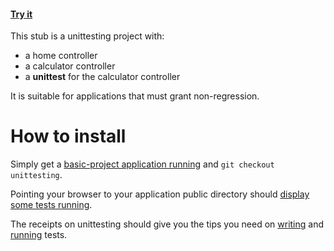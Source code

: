 #### [Try it](http://demo.mien.ch/xfm/unittesting/)

This stub is a unittesting project with:

- a home controller
- a calculator controller
- a **unittest** for the calculator controller

It is suitable for applications that must grant non-regression.


How to install
==============

Simply get a [basic-project application running](https://github.com/damiencorpataux/xfm-project-skeleton/wiki)
and ```git checkout unittesting```.

Pointing your browser to your application public directory
should [display some tests running](http://demo.mien.ch/xfm/unittesting/).

The receipts on unittesting should give you the tips you need 
on [writing](https://github.com/damiencorpataux/xfm-php/wiki/Cookbook-create-unittest)
and [running](https://github.com/damiencorpataux/xfm-php/wiki/Cookbook-run-unittest) tests.
